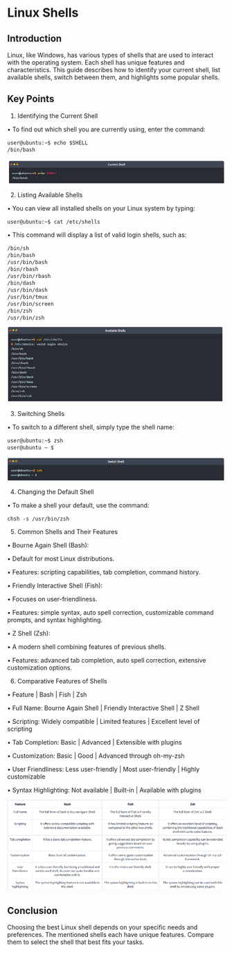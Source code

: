 # Linux Shells 

## Introduction 
Linux, like Windows, has various types of shells that are used to interact with the operating system. Each shell has unique features and characteristics. This guide describes how to identify your current shell, list available shells, switch between them, and highlights some popular shells. 

## Key Points 

1. Identifying the Current Shell 

• To find out which shell you are currently using, enter the command: 

``` 
user@ubuntu:~$ echo $SHELL 
/bin/bash 
``` 

![alt text](image.png)

2. Listing Available Shells 

• You can view all installed shells on your Linux system by typing: 

``` 
user@ubuntu:~$ cat /etc/shells 
``` 

• This command will display a list of valid login shells, such as: 

``` 
/bin/sh 
/bin/bash 
/usr/bin/bash 
/bin/rbash 
/usr/bin/rbash 
/bin/dash 
/usr/bin/dash 
/usr/bin/tmux 
/usr/bin/screen 
/bin/zsh 
/usr/bin/zsh 
``` 

![alt text](image-1.png)

3. Switching Shells 

• To switch to a different shell, simply type the shell name: 

``` 
user@ubuntu:~$ zsh 
user@ubuntu ~ $ 
``` 

![alt text](image-2.png)

4. Changing the Default Shell 

• To make a shell your default, use the command: 

``` 
chsh -s /usr/bin/zsh 
``` 

5. Common Shells and Their Features 

• Bourne Again Shell (Bash): 

• Default for most Linux distributions. 

• Features: scripting capabilities, tab completion, command history. 

• Friendly Interactive Shell (Fish): 

• Focuses on user-friendliness. 

• Features: simple syntax, auto spell correction, 
customizable command prompts, and syntax highlighting. 

• Z Shell (Zsh): 

• A modern shell combining features of previous shells. 

• Features: advanced tab completion, auto spell correction, extensive customization options. 

6. Comparative Features of Shells 

• Feature | Bash | Fish | Zsh 

• Full Name: Bourne Again Shell | Friendly Interactive Shell | Z Shell 

• Scripting: Widely compatible | Limited features | Excellent level of scripting 

• Tab Completion: Basic | Advanced | Extensible with plugins 

• Customization: Basic | Good | Advanced through oh-my-zsh 

• User Friendliness: Less user-friendly | Most user-friendly | Highly customizable 

• Syntax Highlighting: Not available | Built-in | Available with plugins 

![alt text](image-3.png)


## Conclusion 
Choosing the best Linux shell depends on your specific needs and preferences. The mentioned shells each have unique features. Compare them to select the shell that best fits your tasks.